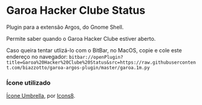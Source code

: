 # Garoa Hacker Clube Status
Plugin para a extensão Argos, do Gnome Shell.

Permite saber quando o Garoa Hacker Clube estiver aberto.

Caso queira tentar utlizá-lo com o BitBar, no MacOS, copie e cole este endereço no navegador:
```bitbar://openPlugin?title=Garoa%20Hacker%20Clube%20Status&src=https://raw.githubusercontent.com/biazzotto/garoa-argos-plugin/master/garoa.1m.py```


### Ícone utilizado
[Ícone Umbrella](https://icons8.com/icon/389/umbrella), por [Icons8](https://icons8.com.br).